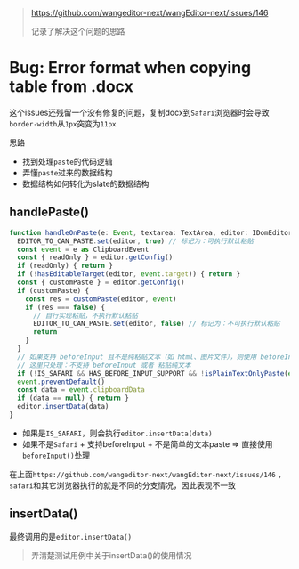 > https://github.com/wangeditor-next/wangEditor-next/issues/146
>
> 记录了解决这个问题的思路

# Bug: Error format when copying table from .docx

这个issues还残留一个没有修复的问题，复制docx到`Safari`浏览器时会导致`border-width`从`1px`突变为`11px`

思路
- 找到处理`paste`的代码逻辑
- 弄懂`paste`过来的数据结构
- 数据结构如何转化为slate的数据结构


## handlePaste()

```ts
function handleOnPaste(e: Event, textarea: TextArea, editor: IDomEditor) {
  EDITOR_TO_CAN_PASTE.set(editor, true) // 标记为：可执行默认粘贴
  const event = e as ClipboardEvent
  const { readOnly } = editor.getConfig()
  if (readOnly) { return }
  if (!hasEditableTarget(editor, event.target)) { return }
  const { customPaste } = editor.getConfig()
  if (customPaste) {
    const res = customPaste(editor, event)
    if (res === false) {
      // 自行实现粘贴，不执行默认粘贴
      EDITOR_TO_CAN_PASTE.set(editor, false) // 标记为：不可执行默认粘贴
      return
    }
  }
  // 如果支持 beforeInput 且不是纯粘贴文本（如 html、图片文件），则使用 beforeInput 来实现
  // 这里只处理：不支持 beforeInput 或者 粘贴纯文本
  if (!IS_SAFARI && HAS_BEFORE_INPUT_SUPPORT && !isPlainTextOnlyPaste(event)) { return }
  event.preventDefault()
  const data = event.clipboardData
  if (data == null) { return }
  editor.insertData(data)
}
```

- 如果是`IS_SAFARI`，则会执行`editor.insertData(data)`
- 如果不是`Safari` + 支持beforeInput + 不是简单的文本paste => 直接使用`beforeInput()`处理

在上面`https://github.com/wangeditor-next/wangEditor-next/issues/146` ， `safari`和其它浏览器执行的就是不同的分支情况，因此表现不一致

## insertData()

最终调用的是`editor.insertData()`

> 弄清楚测试用例中关于insertData()的使用情况